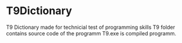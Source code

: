 # T9Dictionary
T9 Dictionary made for technicial test of programming skills 
T9 folder contains source code of the programm
T9.exe is compiled programm.
